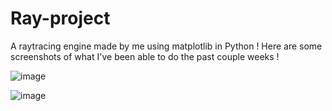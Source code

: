 # Ray-project
A raytracing engine made by me using matplotlib in Python ! Here are some screenshots of what I've been able to do the past couple weeks !


![image](https://user-images.githubusercontent.com/100862816/156633994-c90ec811-96be-4b63-911f-daafe1456612.png)

![image](https://user-images.githubusercontent.com/100862816/156634206-c34dc293-a364-4253-ae1e-1447bfcb1d06.png)
